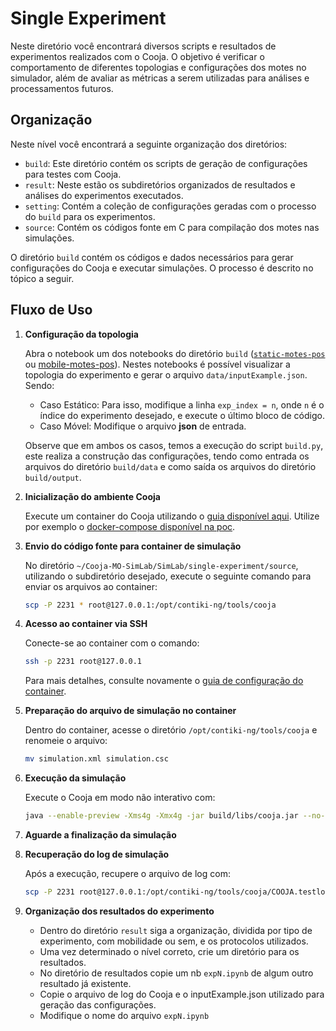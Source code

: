 # Single Experiment

Neste diretório você encontrará diversos scripts e resultados de experimentos realizados com o Cooja. O objetivo é verificar o comportamento de diferentes topologias e configurações dos motes no simulador, além de avaliar as métricas a serem utilizadas para análises e processamentos futuros.

## Organização

Neste nível você encontrará a seguinte organização dos diretórios:
- `build`: Este diretório contém os scripts de geração de configurações para testes com Cooja.
- `result`: Neste estão os subdiretórios organizados de resultados e análises do experimentos executados.
- `setting`: Contém a coleção de configurações geradas com o processo do `build` para os experimentos.
- `source`: Contém os códigos fonte em C para compilação dos motes nas simulações.

O diretório `build` contém os códigos e dados necessários para gerar configurações do Cooja e executar simulações. O processo é descrito no tópico a seguir.


## Fluxo de Uso

1. **Configuração da topologia**

   Abra o notebook um dos notebooks do diretório `build` ([`static-motes-pos`](./build/static-motes-pos.ipynb) ou [mobile-motes-pos](./build/mobile-motes-pos.ipynb)). Nestes notebooks é possível visualizar a topologia do experimento e gerar o arquivo `data/inputExample.json`. Sendo:
   - Caso Estático: Para isso, modifique a linha `exp_index = n`, onde `n` é o índice do experimento desejado, e execute o último bloco de código.
   - Caso Móvel: Modifique o arquivo **json** de entrada.

   Observe que em ambos os casos, temos a execução do script `build.py`, este realiza a construção das configurações, tendo como entrada os arquivos do diretório `build/data` e como saída os arquivos do diretório `build/output`.  

2. **Inicialização do ambiente Cooja**

   Execute um container do Cooja utilizando o [guia disponível aqui](https://github.com/JunioCesarFerreira/Cooja-Docker-VM-Setup/tree/main/ssh-docker-cooja). Utilize por exemplo o [docker-compose disponível na poc](../poc/simlab/docker-compose.yaml).

3. **Envio do código fonte para container de simulação**

   No diretório `~/Cooja-MO-SimLab/SimLab/single-experiment/source`, utilizando o subdiretório desejado, execute o seguinte comando para enviar os arquivos ao container:

   ```bash
   scp -P 2231 * root@127.0.0.1:/opt/contiki-ng/tools/cooja
   ```

4. **Acesso ao container via SSH**

   Conecte-se ao container com o comando:

   ```bash
   ssh -p 2231 root@127.0.0.1
   ```

   Para mais detalhes, consulte novamente o [guia de configuração do container](https://github.com/JunioCesarFerreira/Cooja-Docker-VM-Setup/tree/main/ssh-docker-cooja).

5. **Preparação do arquivo de simulação no container**

   Dentro do container, acesse o diretório `/opt/contiki-ng/tools/cooja` e renomeie o arquivo:

   ```bash
   mv simulation.xml simulation.csc
   ```

6. **Execução da simulação**

   Execute o Cooja em modo não interativo com:

   ```bash
   java --enable-preview -Xms4g -Xmx4g -jar build/libs/cooja.jar --no-gui simulation.csc
   ```

7. **Aguarde a finalização da simulação**

8. **Recuperação do log de simulação**

   Após a execução, recupere o arquivo de log com:

   ```bash
   scp -P 2231 root@127.0.0.1:/opt/contiki-ng/tools/cooja/COOJA.testlog cooja.log
   ```

9. **Organização dos resultados do experimento**

    * Dentro do diretório `result` siga a organização, dividida por tipo de experimento, com mobilidade ou sem, e os protocolos utilizados.
    * Uma vez determinado o nível correto, crie um diretório para os resultados.
    * No diretório de resultados copie um nb `expN.ipynb` de algum outro resultado já existente.
    * Copie o arquivo de log do Cooja e o inputExample.json utilizado para geração das configurações.
    * Modifique o nome do arquivo `expN.ipynb`